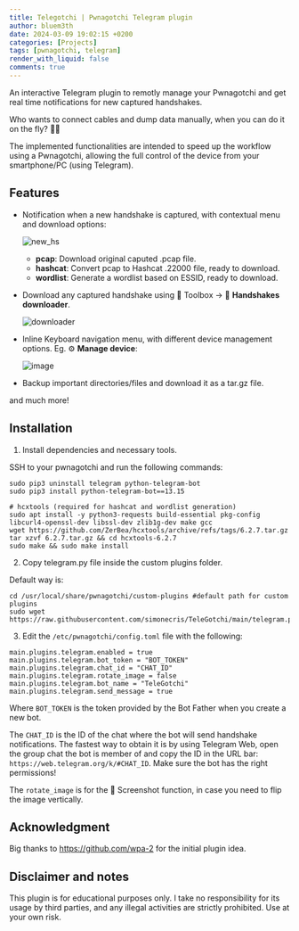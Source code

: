 ```yaml
---
title: Telegotchi | Pwnagotchi Telegram plugin
author: bluem3th
date: 2024-03-09 19:02:15 +0200
categories: [Projects]
tags: [pwnagotchi, telegram]
render_with_liquid: false
comments: true
---
```


An interactive Telegram plugin to remotly manage your Pwnagotchi and get real time notifications for new captured handshakes. 

Who wants to connect cables and dump data manually, when you can do it on the fly? 🐱‍🏍

The implemented functionalities are intended to speed up the workflow using a Pwnagotchi, allowing the full control of the device from your smartphone/PC (using Telegram). 

## Features
- Notification when a new handshake is captured, with contextual menu and download options:

  ![new_hs](https://github.com/simonecris/TeleGotchi/assets/63792651/63ad59b0-c0fb-4697-8708-c51f47d670b0)
    - **pcap**: Download original caputed .pcap file.
    - **hashcat**: Convert pcap to Hashcat .22000 file, ready to download.
    - **wordlist**: Generate a wordlist based on ESSID, ready to download. 
- Download any captured handshake using 🧰 Toolbox -> 💾️ **Handshakes downloader**.

  ![downloader](https://github.com/simonecris/TeleGotchi/assets/63792651/7f76a3fa-db27-4150-a1b0-fdb999154b3e)
- Inline Keyboard navigation menu, with different device management options. Eg. ⚙️ **Manage device**:

  ![image](https://github.com/simonecris/TeleGotchi/assets/63792651/0ba14091-68d6-45ae-81c5-9eb15f8a03dc)
- Backup important directories/files and download it as a tar.gz file. 

and much more! 

## Installation
1. Install dependencies and necessary tools. 

SSH to your pwnagotchi and run the following commands:
```
sudo pip3 uninstall telegram python-telegram-bot
sudo pip3 install python-telegram-bot==13.15

# hcxtools (required for hashcat and wordlist generation)
sudo apt install -y python3-requests build-essential pkg-config libcurl4-openssl-dev libssl-dev zlib1g-dev make gcc
wget https://github.com/ZerBea/hcxtools/archive/refs/tags/6.2.7.tar.gz
tar xzvf 6.2.7.tar.gz && cd hcxtools-6.2.7
sudo make && sudo make install
```
2. Copy telegram.py file inside the custom plugins folder.

Default way is:
```
cd /usr/local/share/pwnagotchi/custom-plugins #default path for custom plugins
sudo wget https://raw.githubusercontent.com/simonecris/TeleGotchi/main/telegram.py
```

3. Edit the `/etc/pwnagotchi/config.toml` file with the following:

```
main.plugins.telegram.enabled = true
main.plugins.telegram.bot_token = "BOT_TOKEN"
main.plugins.telegram.chat_id = "CHAT_ID"
main.plugins.telegram.rotate_image = false
main.plugins.telegram.bot_name = "TeleGotchi"
main.plugins.telegram.send_message = true
```
Where `BOT_TOKEN` is the token provided by the Bot Father when you create a new bot. 

The `CHAT_ID` is the ID of the chat where the bot will send handshake notifications. The fastest way to obtain it is by using Telegram Web, open the group chat the bot is member of and copy the ID in the URL bar: `https://web.telegram.org/k/#CHAT_ID`. Make sure the bot has the right permissions!

The `rotate_image` is for the 📸 Screenshot function, in case you need to flip the image vertically. 

## Acknowledgment

Big thanks to https://github.com/wpa-2 for the initial plugin idea.

## Disclaimer and notes

This plugin is for educational purposes only. I take no responsibility for its usage by third parties, and any illegal activities are strictly prohibited. Use at your own risk.  

